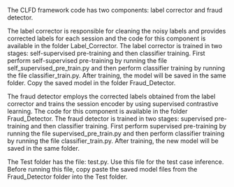 The CLFD framework code has two components: label corrector and fraud detector. 

The label corrector is responsible for cleaning the noisy labels and provides corrected labels for each session and the code for this component is available in the folder Label_Corrector. The label corrector is trained in two stages: self-supervised pre-training and then classifier training. First perform self-supervised pre-training by running the file self_supervised_pre_train.py and then perform classifier training by running the file classifier_train.py. After training, the model will be saved in the same folder. Copy the saved model in the folder Fraud_Detector. 

The fraud detector employs the corrected labels obtained from the label corrector and trains the session encoder by using supervised contrastive learning. The code for this component is available in the folder Fraud_Detector. The fraud detector is trained in two stages: supervised pre-training  and then classifier training. First perform supervised pre-training by running the file supervised_pre_train.py and then perform classifier training by running the file classifier_train.py. After training, the new model will be saved in the same folder.

The Test folder has the file: test.py. Use this file for the test case inference. Before running this file, copy paste the saved model files from the Fraud_Detector folder into the Test folder.
